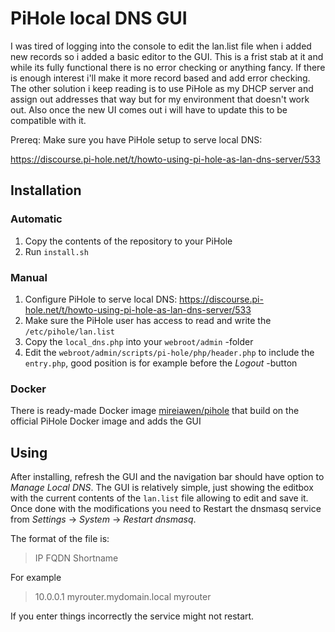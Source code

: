 
# PiHole local DNS GUI
I was tired of logging into the console to edit the lan.list file when i added new records so i added a basic editor to the GUI. This is a frist stab at it and while its fully functional there is no error checking or anything fancy. If there is enough interest i'll make it more record based and add error checking. The other solution i keep reading is to use PiHole as my DHCP server and assign out addresses that way but for my environment that doesn't work out. Also once the new UI comes out i will have to update this to be compatible with it.

Prereq: Make sure you have PiHole setup to serve local DNS:

https://discourse.pi-hole.net/t/howto-using-pi-hole-as-lan-dns-server/533

## Installation
### Automatic
1. Copy the contents of the repository to your PiHole
2. Run `install.sh`

### Manual
1. Configure PiHole to serve local DNS: https://discourse.pi-hole.net/t/howto-using-pi-hole-as-lan-dns-server/533
2. Make sure the PiHole user has access to read and write the `/etc/pihole/lan.list`
3. Copy the `local_dns.php` into your `webroot/admin` -folder
4. Edit the `webroot/admin/scripts/pi-hole/php/header.php` to include the `entry.php`, good position is for example before the *Logout* -button

### Docker
There is ready-made Docker image [mireiawen/pihole](https://hub.docker.com/r/mireiawen/pihole/) that build on the official PiHole Docker image and adds the GUI

## Using
After installing, refresh the GUI and the navigation bar should have option to *Manage Local DNS*. The GUI is relatively simple, just showing the editbox with the current contents of the `lan.list` file allowing to edit and save it. Once done with the modifications you need to Restart the dnsmasq service from *Settings* -> *System* -> *Restart dnsmasq*.

The format of the file is:
> IP FQDN Shortname

For example
> 10.0.0.1 myrouter.mydomain.local myrouter

If you enter things incorrectly the service might not restart.
